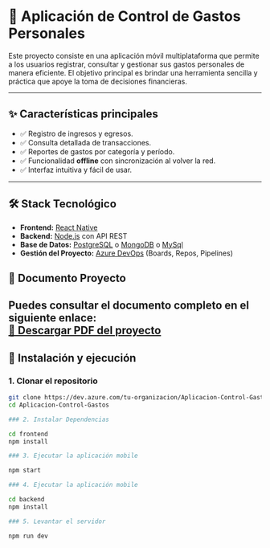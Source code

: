 # 📱 Aplicación de Control de Gastos Personales

Este proyecto consiste en una aplicación móvil multiplataforma que permite a los usuarios registrar, consultar y gestionar sus gastos personales de manera eficiente. El objetivo principal es brindar una herramienta sencilla y práctica que apoye la toma de decisiones financieras.

---

## ✨ Características principales
- ✅ Registro de ingresos y egresos.
- ✅ Consulta detallada de transacciones.
- ✅ Reportes de gastos por categoría y período.
- ✅ Funcionalidad **offline** con sincronización al volver la red.
- ✅ Interfaz intuitiva y fácil de usar.

---

## 🛠️ Stack Tecnológico
- **Frontend:** [React Native](https://reactnative.dev/)  
- **Backend:** [Node.js](https://nodejs.org/) con API REST  
- **Base de Datos:** [PostgreSQL](https://www.postgresql.org/) o [MongoDB](https://www.mongodb.com/)  o [MySql](https://www.mysql.com/)
- **Gestión del Proyecto:** [Azure DevOps](https://azure.microsoft.com/services/devops/) (Boards, Repos, Pipelines)


## 📕 Documento Proyecto
Puedes consultar el documento completo en el siguiente enlace:  
[📘 Descargar PDF del proyecto](documentacionProyecto/ProyectoControlDeGastosMovil.pdf)
---

## 🚀 Instalación y ejecución

### 1. Clonar el repositorio
```bash
git clone https://dev.azure.com/tu-organizacion/Aplicacion-Control-Gastos/_git/Aplicacion-Control-Gastos
cd Aplicacion-Control-Gastos

### 2. Instalar Dependencias

cd frontend
npm install

### 3. Ejecutar la aplicación mobile

npm start

### 4. Ejecutar la aplicación mobile

cd backend
npm install

### 5. Levantar el servidor

npm run dev


